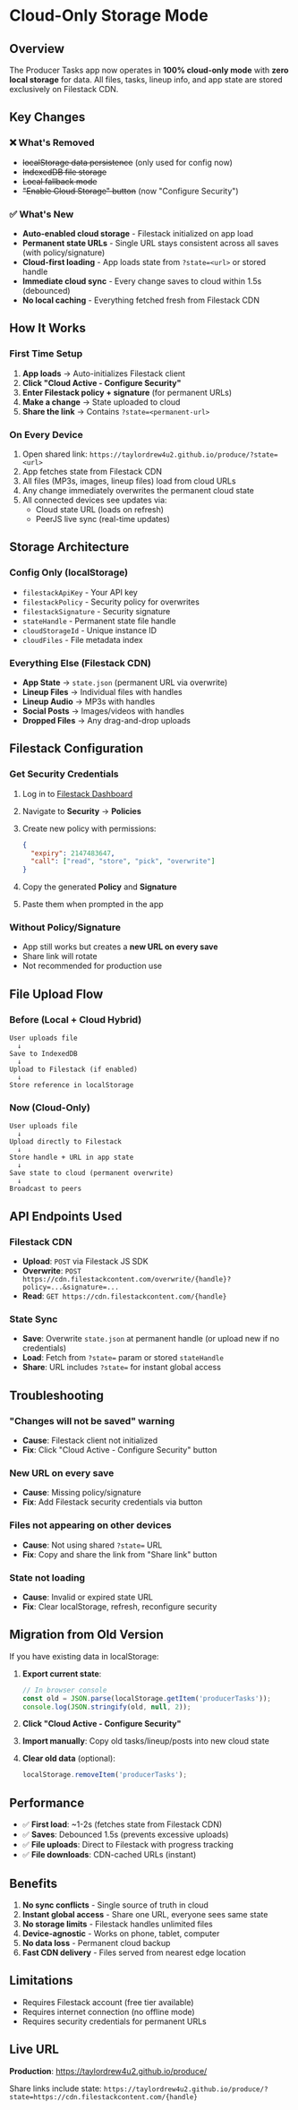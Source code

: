 # Cloud-Only Storage Mode

## Overview

The Producer Tasks app now operates in **100% cloud-only mode** with **zero local storage** for data. All files, tasks, lineup info, and app state are stored exclusively on Filestack CDN.

## Key Changes

### ❌ What's Removed

- ~~localStorage data persistence~~ (only used for config now)
- ~~IndexedDB file storage~~
- ~~Local fallback mode~~
- ~~"Enable Cloud Storage" button~~ (now "Configure Security")

### ✅ What's New

- **Auto-enabled cloud storage** - Filestack initialized on app load
- **Permanent state URLs** - Single URL stays consistent across all saves (with policy/signature)
- **Cloud-first loading** - App loads state from `?state=<url>` or stored handle
- **Immediate cloud sync** - Every change saves to cloud within 1.5s (debounced)
- **No local caching** - Everything fetched fresh from Filestack CDN

## How It Works

### First Time Setup

1. **App loads** → Auto-initializes Filestack client
2. **Click "Cloud Active - Configure Security"**
3. **Enter Filestack policy + signature** (for permanent URLs)
4. **Make a change** → State uploaded to cloud
5. **Share the link** → Contains `?state=<permanent-url>`

### On Every Device

1. Open shared link: `https://taylordrew4u2.github.io/produce/?state=<url>`
2. App fetches state from Filestack CDN
3. All files (MP3s, images, lineup files) load from cloud URLs
4. Any change immediately overwrites the permanent cloud state
5. All connected devices see updates via:
   - Cloud state URL (loads on refresh)
   - PeerJS live sync (real-time updates)

## Storage Architecture

### Config Only (localStorage)

- `filestackApiKey` - Your API key
- `filestackPolicy` - Security policy for overwrites
- `filestackSignature` - Security signature
- `stateHandle` - Permanent state file handle
- `cloudStorageId` - Unique instance ID
- `cloudFiles` - File metadata index

### Everything Else (Filestack CDN)

- **App State** → `state.json` (permanent URL via overwrite)
- **Lineup Files** → Individual files with handles
- **Lineup Audio** → MP3s with handles
- **Social Posts** → Images/videos with handles
- **Dropped Files** → Any drag-and-drop uploads

## Filestack Configuration

### Get Security Credentials

1. Log in to [Filestack Dashboard](https://dev.filestack.com/)
2. Navigate to **Security** → **Policies**
3. Create new policy with permissions:

   ```json
   {
     "expiry": 2147483647,
     "call": ["read", "store", "pick", "overwrite"]
   }
   ```

4. Copy the generated **Policy** and **Signature**
5. Paste them when prompted in the app

### Without Policy/Signature

- App still works but creates a **new URL on every save**
- Share link will rotate
- Not recommended for production use

## File Upload Flow

### Before (Local + Cloud Hybrid)

```
User uploads file
  ↓
Save to IndexedDB
  ↓
Upload to Filestack (if enabled)
  ↓
Store reference in localStorage
```

### Now (Cloud-Only)

```
User uploads file
  ↓
Upload directly to Filestack
  ↓
Store handle + URL in app state
  ↓
Save state to cloud (permanent overwrite)
  ↓
Broadcast to peers
```

## API Endpoints Used

### Filestack CDN

- **Upload**: `POST` via Filestack JS SDK
- **Overwrite**: `POST https://cdn.filestackcontent.com/overwrite/{handle}?policy=...&signature=...`
- **Read**: `GET https://cdn.filestackcontent.com/{handle}`

### State Sync

- **Save**: Overwrite `state.json` at permanent handle (or upload new if no credentials)
- **Load**: Fetch from `?state=` param or stored `stateHandle`
- **Share**: URL includes `?state=` for instant global access

## Troubleshooting

### "Changes will not be saved" warning

- **Cause**: Filestack client not initialized
- **Fix**: Click "Cloud Active - Configure Security" button

### New URL on every save

- **Cause**: Missing policy/signature
- **Fix**: Add Filestack security credentials via button

### Files not appearing on other devices

- **Cause**: Not using shared `?state=` URL
- **Fix**: Copy and share the link from "Share link" button

### State not loading

- **Cause**: Invalid or expired state URL
- **Fix**: Clear localStorage, refresh, reconfigure security

## Migration from Old Version

If you have existing data in localStorage:

1. **Export current state**:

   ```javascript
   // In browser console
   const old = JSON.parse(localStorage.getItem('producerTasks'));
   console.log(JSON.stringify(old, null, 2));
   ```

2. **Click "Cloud Active - Configure Security"**

3. **Import manually**: Copy old tasks/lineup/posts into new cloud state

4. **Clear old data** (optional):

   ```javascript
   localStorage.removeItem('producerTasks');
   ```

## Performance

- ✅ **First load**: ~1-2s (fetches state from Filestack CDN)
- ✅ **Saves**: Debounced 1.5s (prevents excessive uploads)
- ✅ **File uploads**: Direct to Filestack with progress tracking
- ✅ **File downloads**: CDN-cached URLs (instant)

## Benefits

1. **No sync conflicts** - Single source of truth in cloud
2. **Instant global access** - Share one URL, everyone sees same state
3. **No storage limits** - Filestack handles unlimited files
4. **Device-agnostic** - Works on phone, tablet, computer
5. **No data loss** - Permanent cloud backup
6. **Fast CDN delivery** - Files served from nearest edge location

## Limitations

- Requires Filestack account (free tier available)
- Requires internet connection (no offline mode)
- Requires security credentials for permanent URLs

## Live URL

**Production**: <https://taylordrew4u2.github.io/produce/>

Share links include state: `https://taylordrew4u2.github.io/produce/?state=https://cdn.filestackcontent.com/{handle}`
